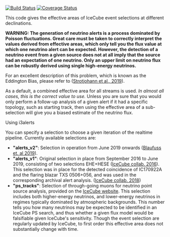 [![Build Status](https://travis-ci.org/robertdstein/i3alerts.svg?branch=master)](https://travis-ci.org/robertdstein/i3alerts) [![Coverage Status](https://coveralls.io/repos/github/robertdstein/i3alerts/badge.svg?branch=master)](https://coveralls.io/github/robertdstein/i3alerts?branch=master) 

This code gives the effective areas of IceCube event selections at different declinations.

**WARNING: The generation of neutrino alerts is a process dominated by Poisson fluctuations. Great care must be taken to correctly interpret the values derived from effective areas, which only tell you the flux value at which one neutrino alert can be expected. However, the detection of a neutrino event from a given source does not at all imply that the source had an expectation of one neutrino. Only an upper limit on neutrino flux can be robustly derived using single high-energy neutrinos.**

For an excellent description of this problem, which is known as the Eddington Bias, please refer to ([Strotjohann et al., 2019](https://arxiv.org/abs/1809.06865)).

As a default, a combined effective area for all streams is used. *In almost all cases, this is the correct value to use.*
Unless you are sure that you would only perform a follow-up analysis of a given alert if it had a specific topology, such as starting track, then using the effective area of a sub-selection will give you a biased estimate of the neutrino flux. 

Using i3alerts

You can specify a selection to choose a given iteration of the realtime pipeline. Currently available selections are:

* **"alerts_v2"**: Selection in operation from June 2019 onwards ([Blaufuss et. al 2019](https://arxiv.org/abs/1908.04884)).
* **"alerts_v1"**: Original selection in place from September 2016 to June 2019, consisting of two selections EHE+HESE ([IceCube collab. 2016](https://arxiv.org/abs/1612.06028)). This selection was in place for the detected coincidence of IC170922A and the flaring blazar TXS 0506+056, and was used in the corresponding archival alert analysis. ([IceCube collab. 2018](https://arxiv.org/abs/1807.08816))
* **"ps_tracks"**: Selection of through-going muons for neutrino point source analysis, provided on the [IceCube website](https://icecube.wisc.edu/science/data/PS-3years). This selection includes both higher-energy neutrinos, and lower-energy neutrinos in regimes typically dominated by atmospheric backgrounds. This number tells you how many neutrinos may be expected to be identified in an IceCube PS search, and thus whether a given flux model would be falsifiable given IceCube's sensitivity. Though the event selection are regularly updated by IceCube, to first order this effective area does not substantially change with time. 